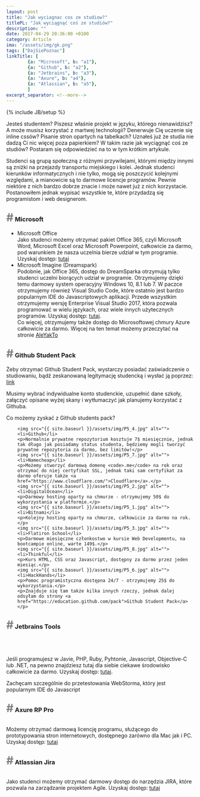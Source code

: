 ```yaml
---
layout: post
title: "Jak wyciagnac cos ze studiow?"
titlePL: "Jak wyciągnąć coś ze studiów?"
description: ""
date: 2017-04-29 20:36:00 +0100
category: Article
ima: "/assets/img/gk.png"
tags: ["DajSiePoznac"]
linkTitle: [ 
		{a: "Microsoft", b: "a1"},
		{a: "Github", b: "a2"},
		{a: "Jetbrains", b: "a3"},
		{a: "Axure", b: "a4"},
		{a: "Atlassian", b: "a5"},
		]
excerpt_separator: <!--more-->
---
```

{% include JB/setup %}
<br>
<p>Jesteś studentem? Piszesz właśnie projekt w języku, którego nienawidzisz? A może musisz korzystać z martwej technologii? Denerwuje Cię uczenie się inline cssów? Pisanie stron opartych na tabelkach? Uznałeś już że studia nie dadzą Ci nic więcej poza papierkiem? W takim razie jak wyciągnąć coś ze studiów? Postaram się odpowiedzieć na to w tym krótkim artykule.</p><!--more-->

<p>Studenci są grupą społeczną z różnymi przywilejami, którymi między innymi są zniżki na przejazdy transportu miejskiego i kolei. Jednak studenci kierunków informatycznych i nie tylko, mogą się poszczycić kolejnymi względami, a mianowicie są to darmowe licencje programów. Pewnie niektóre z nich bardzo dobrze znacie i może nawet już z nich korzystacie. Postanowiłem jednak wypisać wszystkie te, które przydadzą się programistom i web designerom.</p>



<h3 id="a1"><span style="color:gray; font-size: 30px;">#</span> Microsoft</h3>
<ul style="padding-left: 30px;">
	<img src="{{ site.baseurl }}/assets/img/P5_13.png" alt=""><br>
	<li>Microsoft Office</li>
		Jako studenci możemy otrzymać pakiet Office 365, czyli Microsoft Word, Microsoft Excel oraz Microsoft Powerpoint, całkowicie za darmo, pod warunkiem że nasza uczelnia bierze udział w tym programie. Uzyskaj dostęp: <a href="https://products.office.com/en-us/student/office-in-education">tutaj</a>
	<img src="{{ site.baseurl }}/assets/img/P5_14.jpg" alt="">
	<li>Microsoft Imagine (Dreamspark)</li>
		Podobnie, jak Office 365, dostęp do DreamSparka otrzymują tylko studenci uczelni biorących udział w programie. Otrzymujemy dzięki temu darmowy system operacyjny Windows 10, 8.1 lub 7. W paczce otrzymujemy również Visual Studio Code, które ostatnio jest bardzo popularnym IDE do Javascriptowych aplikacji. Przede wszystkim otrzymujemy wersję Enterprise Visual Studio 2017, która pozwala programować w wielu językach, oraz wiele innych użytecznych programów. Uzyskaj dostęp: <a href="https://imagine.microsoft.com/en-us/catalog">tutaj</a>.<br> Co więcej, otrzymujemy także dostęp do Microsoftowej chmury Azure całkowicie za darmo. Więcej na ten temat możemy przeczytać na stronie <a href="https://www.microsoft.com/pl-pl/aleyakto">AleYakTo</a>
</ul>
<h3 id="a2"><span style="color:gray; font-size: 30px;">#</span> Github Student Pack</h3>
<p>Żeby otrzymać Github Student Pack, wystarczy posiadać zaświadczenie o studiowaniu, bądź zeskanowaną legitymację studencką i wysłać ją poprzez: <a href="https://education.github.com/discount_requests/new">link</a></p>
<p>Musimy wybrać indywidualne konto studenckie, uzupełnić dane szkoły, załączyć opisane wyżej skany i wytłumaczyć jak planujemy korzystać z Githuba.</p>
<p>Co możemy zyskać z Github students pack?</p>
<ul style="padding-left: 30px;">

	<img src="{{ site.baseurl }}/assets/img/P5_4.jpg" alt="">
	<li>Github</li>
	<p>Normalnie prywatne repozytorium kosztuje 7$ miesięcznie, jednak tak długo jak posiadamy status studenta, będziemy mogli tworzyć prywatne repozytoria za darmo, bez limitów!</p>
	<img src="{{ site.baseurl }}/assets/img/P5_7.jpg" alt="">
	<li>Namecheap</li>
	<p>Możemy stworzyć darmową domenę <code>.me</code> na rok oraz otrzymać do niej certyfikat SSL, jednak taki sam certyfikat za darmo oferuje także <a href="https://www.cloudflare.com/">Cloudflare</a>.</p>
	<img src="{{ site.baseurl }}/assets/img/P5_2.jpg" alt="">
	<li>DigitalOcean</li>
	<p>Darmowy hosting oparty na chmurze - otrzymujemy 50$ do wykorzystania w platformie.</p>
	<img src="{{ site.baseurl }}/assets/img/P5_1.jpg" alt="">
	<li>Bitnami</li>
	<p>Kolejny hosting oparty na chmurze, całkowicie za darmo na rok.</p>
	<img src="{{ site.baseurl }}/assets/img/P5_3.jpg" alt="">
	<li>Flatiron School</li>
	<p>Darmowe miesięczne członkostwo w kursie Web Developmentu, na bootcampie online, warte 149$.</p>
	<img src="{{ site.baseurl }}/assets/img/P5_8.jpg" alt="">
	<li>Thinkful</li>
	<p>Kurs HTML, CSS oraz Javascript, dostępny za darmo przez jeden miesiąc.</p>
	<img src="{{ site.baseurl }}/assets/img/P5_6.jpg" alt="">
	<li>HackHands</li>
	<p>Pomoc programistyczna dostępna 24/7 - otrzymujemy 25$ do wykorzystania.</p>
	<p>Znajduje się tam także kilka innych rzeczy, jednak dalej odsyłam do strony <a href="https://education.github.com/pack">Github Student Pack</a></p>
</ul>
<h3 id="a3"><span style="color:gray; font-size: 30px;">#</span> Jetbrains Tools</h3>
<center>
<img src="{{ site.baseurl }}/assets/img/P5_9.png" alt="" style="display: inline-block;">
<img src="{{ site.baseurl }}/assets/img/P5_10.png" alt="" style="display: inline-block;">
<img src="{{ site.baseurl }}/assets/img/P5_11.png" alt="" style="display: inline-block;">
<img src="{{ site.baseurl }}/assets/img/P5_12.jpg" alt="" style="display: inline-block;">
</center><br>
<p>Jeśli programujesz w Javie, PHP, Ruby, Pyhtonie, Javascript, Objective-C lub .NET, na pewno znajdziesz tutaj dla siebie ciekawe środowisko całkowicie za darmo. Uzyskaj dostęp: <a href="https://www.jetbrains.com/student/">tutaj</a>.</p>
<p>Zachęcam szczególnie do przetestowania WebStorma, który jest popularnym IDE do Javascript</p>
<h3 id="a4"><span style="color:gray; font-size: 30px;">#</span> Axure RP Pro</h3>
<img src="{{ site.baseurl }}/assets/img/P5_16.png" alt="">
<p>Możemy otrzymać darmową licencję programu, służącego do prototypowania stron internetowych, dostępnego zarówno dla Mac jak i PC. Uzyskaj dostęp: <a href="https://www.axure.com/edu">tutaj</a></p>
<h3 id="a5"><span style="color:gray; font-size: 30px;">#</span> Atlassian Jira</h3>
<img src="{{ site.baseurl }}/assets/img/P5_15.png" alt="">
<p>Jako studenci możemy otrzymać darmowy dostęp do narzędzia JIRA, które pozwala na zarządzanie projektem Agile. Uzyskaj dostęp: <a href="https://www.atlassian.com/classroom">tutaj</a></p>
